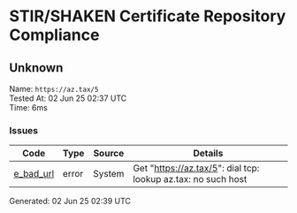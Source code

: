 # STIR/SHAKEN Certificate Repository Compliance

## Unknown

Name: `https://az.tax/5`\
Tested At: 02 Jun 25 02:37 UTC\
Time: 6ms

### Issues

| Code | Type | Source | Details |
|------|------|--------|---------|
| [e_bad_url](../../ISSUES/e_bad_url/README.md) | error | System | Get "https://az.tax/5": dial tcp: lookup az.tax: no such host |

Generated: 02 Jun 25 02:39 UTC